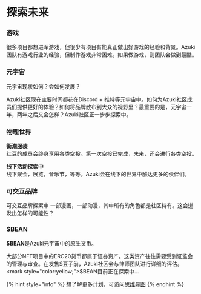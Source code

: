 # 探索未来

### 游戏

很多项目都想进军游戏，但很少有项目有能真正做出好游戏的经验和背景。Azuki团队有游戏行业的经验，但制作游戏非常困难。如果做游戏，则团队会做到最酷。

### 元宇宙

元宇宙现状如何？会如何发展？

Azuki社区现在主要时间都花在Discord + 推特等元宇宙中。如何为Azuki社区成员们提供更好的体验？如何将品牌散布到大众的视野里？最重要的是，元宇宙一年，两年之后又会怎样？Azuki社区正一步步探索中。

### 物理世界

**街潮服装**\
红豆的成员会终身享用各类空投。第一次空投已完成，未来，还会进行各类空投。

**线下活动探索中**\
线下聚会，展览，音乐节，等等。Azuki会在线下的世界中触达更多的伙伴们。

### 可交互品牌

可交互品牌探索中 一部漫画，一部动漫，其中所有的角色都是社区持有。这会迸发出怎样的可能性？

### $BEAN

**$BEAN**是Azuki元宇宙中的原生货币。

大部分NFT项目中的ERC20货币都属于证券资产。这类资产往往需要受到证监会的管理与审查。在发售$豆子前，Azuki社区会与律师团队进行详细的评估。<mark style="color:yellow;">$BEAN目前正在探索中...</mark>

{% hint style="info" %}
想了解更多计划，可访问[思维导图](https://www.azuki.com/mindmap)
{% endhint %}
